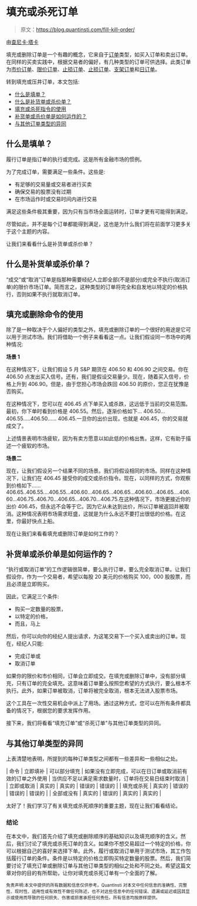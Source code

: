 # 填充或杀死订单

> 原文：<https://blog.quantinsti.com/fill-kill-order/>

由[查尼卡·塔卡](https://www.linkedin.com/in/chainika-bahl-thakar-b32971155/)

填充或删除订单是一个有趣的概念，它来自于[订单](https://quantra.quantinsti.com/glossary/order)类型，如买入订单和卖出订单。在同样的买卖实践中，根据交易者的偏好，有几种类型的订单可供选择。此类订单为[市价订单](https://quantra.quantinsti.com/glossary/Market-Order)、[限价订单](https://quantra.quantinsti.com/glossary/Limit-Order)、[止损订单](https://quantra.quantinsti.com/glossary/Stop-Order)、[止损订单](https://quantra.quantinsti.com/glossary/Stop-Limit-Order)、[支架订单](https://quantra.quantinsti.com/glossary/Bracket-Order)和[日订单](https://quantra.quantinsti.com/glossary/Day-Order)。

转到填充或压井订单，本文包括:

*   [什么是填单？](#Fill-Order)
*   [什么是补货单或杀价单？](#Fill-Kill-Order)
*   [填充或杀死指令的使用](#Use-Fill-Kill-Order)
*   [补货单或杀价单是如何运作的？](#Fill-Kill-Work)
*   [与其他订单类型的异同](#Differences-Similarities-Other-Order)

## 什么是填单？

履行订单是指订单的执行或完成。这是所有金融市场的惯例。

为了完成订单，需要满足一些条件。这些是:

*   有足够的交易量或交易者进行买卖
*   确保交易的股票没有过期
*   在市场运作时或交易时间内进行交易

满足这些条件极其重要，因为只有当市场全面运转时，订单才更有可能得到满足。

尽管如此，并不是每个订单都能得到满足，这也是为什么我们将在前面学习更多关于这个主题的内容。

让我们来看看什么是补货单或杀价单？

## 什么是补货单或杀价单？

“成交”或“取消”订单是指那种需要经纪人立即全部(不是部分)或完全不执行(取消订单)的限价市场订单。简而言之，这种类型的订单将完全和自发地以特定的价格执行，否则如果不执行就取消订单。

## 填充或删除命令的使用

除了是一种取决于个人偏好的类型之外，填充或删除订单的一个很好的用途是它可以用于测试市场。我们将借助一个例子来看看这一点。让我们假设同一市场中的两种情况:

**场景 1**

在这种情况下，让我们假设 5 月 S&P 期货在 406.50 和 406.90 之间交易。你在 406.50 点发出买入信号。还有，我们是假设交易量少。现在，随着买入信号，价格上升到 406.90。但是，由于您担心市场会跌回 406.50 的原价，您正在犹豫是否购买。

在这种情况下，您可以在 406.45 点下单买入或杀跌，这远低于当前的交易范围。最初，你下单时看到价格是 406.55。然后，逐渐价格如下… 406.50… 406.55…..406.50...… 406.45.一旦你的出价出现，也就是 406.45，你的交易就成交了。

上述情景表明市场疲软，因为有卖方愿意以如此低的价格出售。这样，它有助于描述一个疲软的市场。

**场景二**

现在，让我们假设另一个结果不同的场景。我们将假设相同的市场。同样在这种情况下，让我们在 406.45 接受你的成交或杀价指令。现在，以同样的方式，你观察到价格如下……406.65..406.55....406.55...406.60...406.65...406.65...406.60...406.65....406.60...406.75..406.70...406.65...406.70...406.75.在这种情况下，市场更接近你的出价 406.45，但永远不会等于它。因为它从未达到出价，所以订单被返回并被取消。这种情况表明市场需求旺盛，这就是为什么永远不要打出很低的价格。在这里，你最好快点上船。

现在让我们来看看填充或删除订单是如何工作的？

## 补货单或杀价单是如何运作的？

“执行或取消订单”的工作逻辑很简单，要么执行订单，要么完全取消订单。让我们假设你，作为一个交易者，希望以每股 20 美元的价格购买 100，000 股股票，而且必须是立即购买。

因此，它满足三个条件:

*   购买一定数量的股票，
*   以特定的价格，
*   而且，马上

然后，你可以向你的经纪人提出请求，为这笔交易下一个买入或卖出的订单。现在，经纪人只能:

*   完成订单或
*   取消订单

如果你的限价和市价相同，订单会立即成交。在填充或删除订单中，没有部分填充，只有订单的完全填充。这意味着订单要么按照您希望的方式执行，要么根本不执行。此外，如果订单被取消，订单将被完全取消，根本无法进入股票市场。

这个工具在一次性交易机会中派上了用场。通过这种方式，您可以在所有条件都具备的情况下，根据您的要求发挥作用。

接下来，我们将看看“填充订单”或“杀死订单”与其他订单类型的异同。

## 与其他订单类型的异同

上表清楚地表明，所提到的每种订单类型之间都有一些差异和一些相似之处。

| 命令 | 立即填补 | 可以部分填充 | 如果没有立即完成，可以在日订单或取消前有效的订单之外使用 | 当供应不足以满足需求数量时，订单将在交易日结束时取消 |
| 立即或取消 | 真实的 | 真实的 | 错误的 | 错误的 |
| 填充或杀死 | 真实的 | 错误的 | 错误的 | 错误的 |
| 全部或没有 | 真实的 | 错误的 | 真实的 | 真实的 |

太好了！我们学习了有关填充或杀死顺序的重要主题，现在让我们看看结论。

### 结论

在本文中，我们首先介绍了填充或删除顺序的基础知识以及填充顺序的含义。然后，我们讨论了填充或杀死订单的含义。如果你不想交易超过一个特定的价格，你可以根据自己的喜好来选择下单。此外，履行或取消订单用于测试市场，其工作包括履行订单的条件。条件是以特定的价格立即购买特定数量的股票。然后，我们简要讨论了填充订单或删除订单与其他订单类型的相似之处和不同之处。希望这篇文章对你的目的有所帮助，让你对填充或杀死订单有一个全面的了解。

<small>免责声明:本文中提供的所有数据和信息仅供参考。QuantInsti 对本文中任何信息的准确性、完整性、现时性、适用性或有效性不做任何陈述，也不对这些信息中的任何错误、遗漏或延迟或因其显示或使用而导致的任何损失、伤害或损害承担任何责任。所有信息均按原样提供。</small>